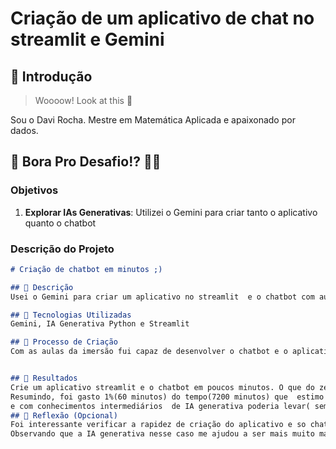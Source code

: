 # Criação de um aplicativo de chat no streamlit e Gemini

## 🚀 Introdução

> Woooow! Look at this 👀

Sou o Davi Rocha. Mestre em Matemática Aplicada e apaixonado por dados.

## 🎯 Bora Pro Desafio!? 💪🤓

### Objetivos

1. **Explorar IAs Generativas**: Utilizei o Gemini para criar tanto o aplicativo quanto o chatbot


### Descrição do Projeto

```markdown
# Criação de chatbot em minutos ;)

## 📒 Descrição
Usei o Gemini para criar um aplicativo no streamlit  e o chatbot com auxilio do gemini

## 🤖 Tecnologias Utilizadas
Gemini, IA Generativa Python e Streamlit

## 🧐 Processo de Criação
Com as aulas da imersão fui capaz de desenvolver o chatbot e o aplicativo


## 🚀 Resultados
Crie um aplicativo streamlit e o chatbot em poucos minutos. O que do zero poderia demorar beem mais...
Resumindo, foi gasto 1%(60 minutos) do tempo(7200 minutos) que  estimo que levaria para um programador com conhecimento em Python
e com conhecimentos intermediários  de IA generativa poderia levar( sem usar APIS prontas como eu usei)
## 💭 Reflexão (Opcional)
Foi interessante verificar a rapidez de criação do aplicativo e so chat. Se fosse em uma empresa a economia de tempo seria tremenda.
Observando que a IA generativa nesse caso me ajudou a ser mais muito mais efetivo e eficiente!!
